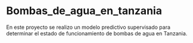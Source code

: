 # Bombas_de_agua_en_tanzania
En este proyecto se realizo un modelo predictivo supervisado para determinar el estado de funcionamiento de bombas de agua en Tanzania.
